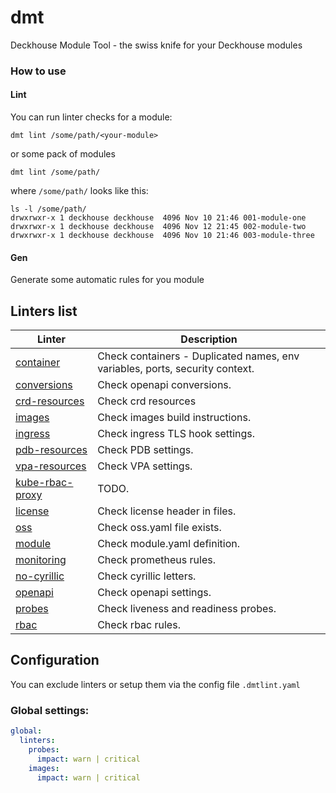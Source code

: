 # dmt

Deckhouse Module Tool - the swiss knife for your Deckhouse modules

### How to use

#### Lint

You can run linter checks for a module:
```shell
dmt lint /some/path/<your-module>
```
or some pack of modules
```shell
dmt lint /some/path/
```
where `/some/path/` looks like this:
```shell
ls -l /some/path/
drwxrwxr-x 1 deckhouse deckhouse  4096 Nov 10 21:46 001-module-one
drwxrwxr-x 1 deckhouse deckhouse  4096 Nov 12 21:45 002-module-two
drwxrwxr-x 1 deckhouse deckhouse  4096 Nov 10 21:46 003-module-three
```


#### Gen

Generate some automatic rules for you module
<Coming soon>


## Linters list

| Linter                                                   | Description                                                                  |
|----------------------------------------------------------|------------------------------------------------------------------------------|
| [container](pkg/linters/container/README.md)             | Check containers - Duplicated names, env variables, ports, security context. |
| [conversions](pkg/linters/conversions/README.md)         | Check openapi conversions.                                                   |
| [crd-resources](pkg/linters/crd-resources/README.md)     | Check crd resources                                                          |
| [images](pkg/linters/conversions/README.md)              | Check images build instructions.                                             |
| [ingress](pkg/linters/ingress/README.md)                 | Check ingress TLS hook settings.                                             |
| [pdb-resources](pkg/linters/pdb-resources/README.md)     | Check PDB settings.                                                          |
| [vpa-resources](pkg/linters/vpa-resources/README.md)     | Check VPA settings.                                                          |
| [kube-rbac-proxy](pkg/linters/kube-rbac-proxy/README.md) | TODO.                                                                        |
| [license](pkg/linters/license/README.md)                 | Check license header in files.                                               |
| [oss](pkg/linters/oss/README.md)                         | Check oss.yaml file exists.                                                  |
| [module](pkg/linters/module/README.md)                   | Check module.yaml definition.                                                |
| [monitoring](pkg/linters/monitoring/README.md)           | Check prometheus rules.                                                      |
| [no-cyrillic](pkg/linters/no-cyrillic/README.md)         | Check cyrillic letters.                                                      |
| [openapi](pkg/linters/openapi/README.md)                 | Check openapi settings.                                                      |
| [probes](pkg/linters/probes/README.md)                   | Check liveness and readiness probes.                                         |
| [rbac](pkg/linters/rbac/README.md)                       | Check rbac rules.                                                            |

## Configuration

You can exclude linters or setup them via the config file `.dmtlint.yaml`

### Global settings:

```yaml
global:  
  linters:
    probes:
      impact: warn | critical
    images:
      impact: warn | critical  
```
